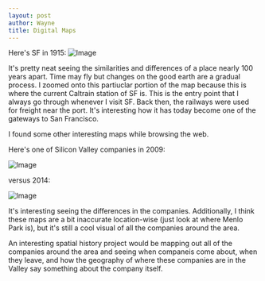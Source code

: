 ```yaml
---
layout: post
author: Wayne
title: Digital Maps
---
```




Here's SF in 1915: ![Image](/image/caltrain.png)
 
 
It's pretty neat seeing the similarities and differences of a place nearly 100 years apart. Time may fly but changes on the good earth are
a gradual process. I zoomed onto this partiuclar portion of the map because this is where the current Caltrain station of SF is. 
This is the entry point that I always go through whenever I visit SF. 
Back then, the railways were used for freight near the port. It's interesting how it has today become one of the gateways to 
San Francisco. 

I found some other interesting maps while browsing the web. 

Here's one of Silicon Valley companies in 2009: 

![Image](/image/sv09.png)

versus 2014: 

![Image](/image/sv14.png)


It's interesting seeing the differences in the companies. Additionally, I think these maps are a bit inaccurate location-wise (just look at where
Menlo Park is), but it's still a cool visual of all the companies around the area. 

An interesting spatial history project would be mapping out all of the companies around the area and seeing when companeis come about, when they leave,
and how the geography of where these companies are in the Valley say something about the company itself. 
